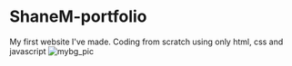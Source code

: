 # ShaneM-portfolio
My first website I've made. Coding from scratch using only html, css and javascript
![mybg_pic](https://user-images.githubusercontent.com/101514154/159968597-cd951f06-d7de-4427-ba84-00e9eb17157d.png)
